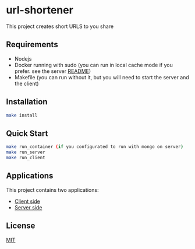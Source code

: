 # url-shortener

This project creates short URLS to you share

## Requirements
* Nodejs
* Docker running with sudo (you can run in local cache mode if you prefer. see the server [README](Server))
* Makefile (you can run without it, but you will need to start the server and the client)

## Installation
```bash
make install
```

## Quick Start
```bash
make run_container (if you configurated to run with mongo on server)
make run_server
make run_client
```

## Applications

This project contains two applications:
* [Client side](Client)
* [Server side](Client)

## License

[MIT](LICENSE)